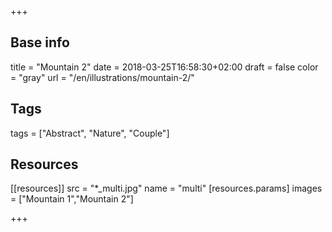 +++

## Base info
title = "Mountain 2"
date = 2018-03-25T16:58:30+02:00
draft = false
color = "gray"
url = "/en/illustrations/mountain-2/"

## Tags
tags = ["Abstract", "Nature", "Couple"]

## Resources
[[resources]]
  src = "*_multi.jpg"
  name = "multi"
 [resources.params]
    images = ["Mountain 1","Mountain 2"]

+++

